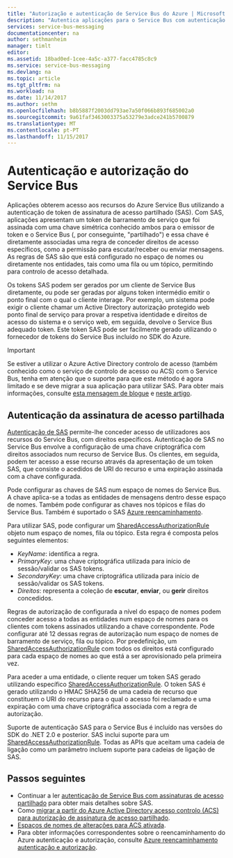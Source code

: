 ```yaml
---
title: "Autorização e autenticação de Service Bus do Azure | Microsoft Docs"
description: "Autentica aplicações para o Service Bus com autenticação de assinatura de acesso partilhado (SAS)."
services: service-bus-messaging
documentationcenter: na
author: sethmanheim
manager: timlt
editor: 
ms.assetid: 18bad0ed-1cee-4a5c-a377-facc4785c8c9
ms.service: service-bus-messaging
ms.devlang: na
ms.topic: article
ms.tgt_pltfrm: na
ms.workload: na
ms.date: 11/14/2017
ms.author: sethm
ms.openlocfilehash: b8b5887f2003dd793ae7a50f066b893f685002a0
ms.sourcegitcommit: 9a61faf3463003375a53279e3adce241b5700879
ms.translationtype: MT
ms.contentlocale: pt-PT
ms.lasthandoff: 11/15/2017
---
```

# <a name="service-bus-authentication-and-authorization"></a>Autenticação e autorização do Service Bus

Aplicações obterem acesso aos recursos do Azure Service Bus utilizando a autenticação de token de assinatura de acesso partilhado (SAS). Com SAS, aplicações apresentam um token de barramento de serviço que foi assinada com uma chave simétrica conhecido ambos para o emissor de token e o Service Bus (, por conseguinte, "partilhado") e essa chave é diretamente associadas uma regra de conceder direitos de acesso específicos, como a permissão para escutar/receber ou enviar mensagens. As regras de SAS são que está configurado no espaço de nomes ou diretamente nos entidades, tais como uma fila ou um tópico, permitindo para controlo de acesso detalhada.

Os tokens SAS podem ser gerados por um cliente de Service Bus diretamente, ou pode ser geradas por alguns token intermédio emitir o ponto final com o qual o cliente interage. Por exemplo, um sistema pode exigir o cliente chamar um Active Directory autorização protegido web ponto final de serviço para provar a respetiva identidade e direitos de acesso do sistema e o serviço web, em seguida, devolve o Service Bus adequado token. Este token SAS pode ser facilmente gerado utilizando o fornecedor de tokens do Service Bus incluído no SDK do Azure. 

> [!IMPORTANT]
> Se estiver a utilizar o Azure Active Directory controlo de acesso (também conhecido como o serviço de controlo de acesso ou ACS) com o Service Bus, tenha em atenção que o suporte para que este método é agora limitado e se deve migrar a sua aplicação para utilizar SAS. Para obter mais informações, consulte [esta mensagem de blogue](https://blogs.msdn.microsoft.com/servicebus/2017/06/01/upcoming-changes-to-acs-enabled-namespaces/) e [neste artigo](service-bus-migrate-acs-sas.md).

## <a name="shared-access-signature-authentication"></a>Autenticação da assinatura de acesso partilhada

[Autenticação de SAS](service-bus-sas.md) permite-lhe conceder acesso de utilizadores aos recursos do Service Bus, com direitos específicos. Autenticação de SAS no Service Bus envolve a configuração de uma chave criptográfica com direitos associados num recurso de Service Bus. Os clientes, em seguida, podem ter acesso a esse recurso através da apresentação de um token SAS, que consiste o acedidos de URI do recurso e uma expiração assinada com a chave configurada.

Pode configurar as chaves de SAS num espaço de nomes do Service Bus. A chave aplica-se a todas as entidades de mensagens dentro desse espaço de nomes. Também pode configurar as chaves nos tópicos e filas do Service Bus. Também é suportado o SAS [Azure reencaminhamento](../service-bus-relay/relay-authentication-and-authorization.md).

Para utilizar SAS, pode configurar um [SharedAccessAuthorizationRule](/dotnet/api/microsoft.servicebus.messaging.sharedaccessauthorizationrule) objeto num espaço de nomes, fila ou tópico. Esta regra é composta pelos seguintes elementos:

* *KeyName*: identifica a regra.
* *PrimaryKey*: uma chave criptográfica utilizada para início de sessão/validar os SAS tokens.
* *SecondaryKey*: uma chave criptográfica utilizada para início de sessão/validar os SAS tokens.
* *Direitos*: representa a coleção de **escutar**, **enviar**, ou **gerir** direitos concedidos.

Regras de autorização de configurada a nível do espaço de nomes podem conceder acesso a todas as entidades num espaço de nomes para os clientes com tokens assinados utilizando a chave correspondente. Pode configurar até 12 dessas regras de autorização num espaço de nomes de barramento de serviço, fila ou tópico. Por predefinição, um [SharedAccessAuthorizationRule](/dotnet/api/microsoft.servicebus.messaging.sharedaccessauthorizationrule) com todos os direitos está configurado para cada espaço de nomes ao que está a ser aprovisionado pela primeira vez.

Para aceder a uma entidade, o cliente requer um token SAS gerado utilizando específico [SharedAccessAuthorizationRule](/dotnet/api/microsoft.servicebus.messaging.sharedaccessauthorizationrule). O token SAS é gerado utilizando o HMAC SHA256 de uma cadeia de recurso que constituem o URI do recurso para o qual o acesso foi reclamado e uma expiração com uma chave criptográfica associada com a regra de autorização.

Suporte de autenticação SAS para o Service Bus é incluído nas versões do SDK do .NET 2.0 e posterior. SAS inclui suporte para um [SharedAccessAuthorizationRule](/dotnet/api/microsoft.servicebus.messaging.sharedaccessauthorizationrule). Todas as APIs que aceitam uma cadeia de ligação como um parâmetro incluem suporte para cadeias de ligação de SAS.

## <a name="next-steps"></a>Passos seguintes

- Continuar a ler [autenticação de Service Bus com assinaturas de acesso partilhado](service-bus-sas.md) para obter mais detalhes sobre SAS.
- Como [migrar a partir do Azure Active Directory acesso controlo (ACS) para autorização de assinatura de acesso partilhado](service-bus-migrate-acs-sas.md).
- [Espaços de nomes de alterações para ACS ativada](https://blogs.msdn.microsoft.com/servicebus/2017/06/01/upcoming-changes-to-acs-enabled-namespaces/).
- Para obter informações correspondentes sobre o reencaminhamento do Azure autenticação e autorização, consulte [Azure reencaminhamento autenticação e autorização](../service-bus-relay/relay-authentication-and-authorization.md). 

